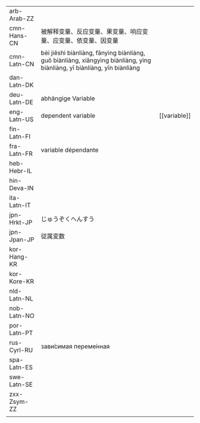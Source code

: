 | | | |
|-|-|-|
| arb-Arab-ZZ |  |  |
| cmn-Hans-CN | 被解释变量、反应变量、果变量、响应变量、应变量、依变量、因变量 |  |
| cmn-Latn-CN | bèi jiěshì biànliàng, fǎnyìng biànliàng, guǒ biànliàng, xiǎngyìng biànliàng, yìng biànliàng, yī biànliàng, yīn biànliàng |  |
| dan-Latn-DK |  |  |
| deu-Latn-DE | abhängige Variable |  |
| eng-Latn-US | dependent variable | [[variable]] |
| fin-Latn-FI |  |  |
| fra-Latn-FR | variable dépendante |  |
| heb-Hebr-IL |  |  |
| hin-Deva-IN |  |  |
| ita-Latn-IT |  |  |
| jpn-Hrkt-JP | じゅうぞくへんすう |  |
| jpn-Jpan-JP | 従属変数 |  |
| kor-Hang-KR |  |  |
| kor-Kore-KR |  |  |
| nld-Latn-NL |  |  |
| nob-Latn-NO |  |  |
| por-Latn-PT |  |  |
| rus-Cyrl-RU | зави́симая переме́нная |  |
| spa-Latn-ES |  |  |
| swe-Latn-SE |  |  |
| zxx-Zsym-ZZ |  |  |
|  |  |  |

